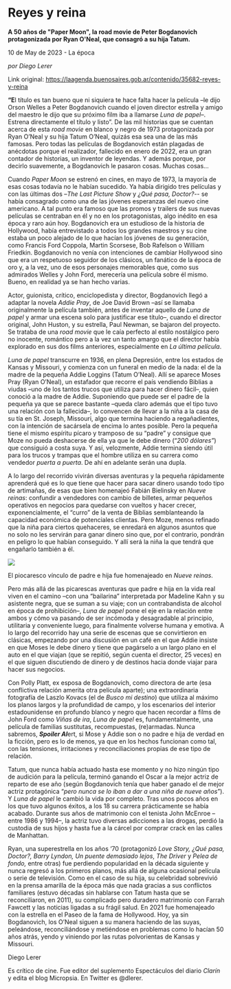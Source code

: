 # Reyes y reina

**A 50 años de "Paper Moon", la road movie de Peter Bogdanovich protagonizada por Ryan O'Neal, que consagró a su hija Tatum.**

10 de May de 2023 - La época

_por Diego Lerer_

Link original: https://laagenda.buenosaires.gob.ar/contenido/35682-reyes-y-reina



**“E**l título es tan bueno que ni siquiera te hace falta hacer la película –le dijo Orson Welles a Peter Bogdanovich cuando el joven director estrella y amigo del maestro le dijo que su próximo film iba a llamarse *Luna de papel*–. Estrena directamente el título y listo”. De las mil historias que se cuentan acerca de esta *road movie* en blanco y negro de 1973 protagonizada por Ryan O’Neal y su hija Tatum O’Neal, quizás esa sea una de las más famosas. Pero todas las películas de Bogdanovich están plagadas de anécdotas porque el realizador, fallecido en enero de 2022, era un gran contador de historias, un inventor de leyendas. Y además porque, por decirlo suavemente, a Bogdanovich le pasaron cosas. Muchas cosas…




Cuando *Paper Moon* se estrenó en cines, en mayo de 1973, la mayoría de esas cosas todavía no le habían sucedido. Ya había dirigido tres películas y con las últimas dos –*The Last Picture Show* y *¿Qué pasa, Doctor?*-- se había consagrado como una de las jóvenes esperanzas del nuevo cine americano. A tal punto era famoso que las promos y trailers de sus nuevas películas se centraban en él y no en los protagonistas, algo inédito en esa época y raro aún hoy. Bogdanovich era un estudioso de la historia de Hollywood, había entrevistado a todos los grandes maestros y su cine estaba un poco alejado de lo que hacían los jóvenes de su generación, como Francis Ford Coppola, Martin Scorsese, Bob Rafelson o William Friedkin. Bogdanovich no venía con intenciones de cambiar Hollywood sino que era un respetuoso seguidor de los clásicos, un fanático de la época de oro y, a la vez, uno de esos personajes memorables que, como sus admirados Welles y John Ford, merecería una película sobre él mismo. Bueno, en realidad ya se han hecho varias.




Actor, guionista, crítico, enciclopedista y director, Bogdanovich llegó a adaptar la novela *Addie Pray*, de Joe David Brown –así se llamaba originalmente la película también, antes de inventar aquello de *Luna de papel* y armar una escena solo para justificar ese título–, cuando el director original, John Huston, y su estrella, Paul Newman, se bajaron del proyecto. Se trataba de una *road movie* que le caía perfecto al estilo nostálgico pero no inocente, romántico pero a la vez un tanto amargo que el director había explorado en sus dos films anteriores, especialmente en *La última película*.




*Luna de papel* transcurre en 1936, en plena Depresión, entre los estados de Kansas y Missouri, y comienza con un funeral en medio de la nada: el de la madre de la pequeña Addie Loggins (Tatum O’Neal). Allí se aparece Moses Pray (Ryan O’Neal), un estafador que recorre el país vendiendo Biblias a viudas –uno de los tantos trucos que utiliza para hacer dinero fácil–, quien conoció a la madre de Addie. Suponiendo que puede ser el padre de la pequeña ya que se parece bastante –queda claro además que el tipo tuvo una relación con la fallecida–, lo convencen de llevar a la niña a la casa de su tía en St. Joseph, Missouri, algo que termina haciendo a regañadientes, con la intención de sacársela de encima lo antes posible. Pero la pequeña tiene el mismo espíritu pícaro y tramposo de su “padre” y consigue que Moze no pueda deshacerse de ella ya que le debe dinero (“*200 dólares”*) que consiguió a costa suya. Y así, velozmente, Addie termina siendo útil para los trucos y trampas que el hombre utiliza en su carrera como vendedor *puerta a puerta*. De ahí en adelante serán una dupla.




A lo largo del recorrido vivirán diversas aventuras y la pequeña rápidamente aprenderá qué es lo que tiene que hacer para sacar dinero usando todo tipo de artimañas, de esas que bien homenajeó Fabián Bielinsky en *Nueve reinas*: confundir a vendedores con cambio de billetes, armar pequeños operativos en negocios para quedarse con vueltos y hacer crecer, exponencialmente, el “curro” de la venta de Biblias semblanteando la capacidad económica de potenciales clientas. Pero Moze, menos refinado que la niña para ciertos quehaceres, se enredará en algunos asuntos que no solo no les servirán para ganar dinero sino que, por el contrario, pondrán en peligro lo que habían conseguido. Y allí será la niña la que tendrá que engañarlo también a él.




![](https://cdn.feater.me/files/images/1203672/29d51190-793e-4d88-9fab-7fd0027a7350.jpeg)




El piocaresco vínculo de padre e hija fue homenajeado en *Nueve reinas*.




Pero más allá de las picarescas aventuras que padre e hija en la vida real viven en el camino –con una “bailarina” interpretada por Madeline Kahn y su asistente negra, que se suman a su viaje; con un contrabandista de alcohol en época de prohibición–, *Luna de papel* pone el eje en la relación entre ambos y cómo va pasando de ser incómoda y desagradable al principio, utilitaria y conveniente luego, para finalmente volverse humana y emotiva. A lo largo del recorrido hay una serie de escenas que se convirtieron en clásicas, empezando por una discusión en un café en el que Addie insiste en que Moses le debe dinero y tiene que pagárselo a un largo plano en el auto en el que viajan (que se repitió, según cuenta el director, 25 veces) en el que siguen discutiendo de dinero y de destinos hacia donde viajar para hacer sus negocios.




Con Polly Platt, ex esposa de Bogdanovich, como directora de arte (esa conflictiva relación amerita otra película aparte); una extraordinaria fotografía de Laszlo Kovacs (el de *Busco mi destino*) que utiliza al máximo los planos largos y la profundidad de campo, y los escenarios del interior estadounidense en profundo blanco y negro que hacen recordar a films de John Ford como *Viñas de ira*, *Luna de papel* es, fundamentalmente, una película de familias sustitutas, recompuestas, (re)armadas. Nunca sabremos, ***Spoiler Al***ert, si Mose y Addie son o no padre e hija de verdad en la ficción, pero es lo de menos, ya que en los hechos funcionan como tal, con las tensiones, irritaciones y reconciliaciones propias de ese tipo de relación.




Tatum, que nunca había actuado hasta ese momento y no hizo ningún tipo de audición para la película, terminó ganando el Oscar a la mejor actriz de reparto de ese año (según Bogdanovich tenía que haber ganado el de mejor actriz protagónica “*pero nunca se lo iban a dar a una niña de nueve años*”). Y *Luna de papel* le cambió la vida por completo. Tras unos pocos años en los que tuvo algunos éxitos, a los 18 su carrera prácticamente se había acabado. Durante sus años de matrimonio con el tenista John McEnroe –entre 1986 y 1994–, la actriz tuvo diversas adicciones a las drogas, perdió la custodia de sus hijos y hasta fue a la cárcel por comprar crack en las calles de Manhattan.




Ryan, una superestrella en los años ‘70 (protagonizó *Love Story, ¿Qué pasa, Doctor?, Barry Lyndon, Un puente demasiado lejos*, *The Driver* y *Pelea de fondo,* entre otras) fue perdiendo popularidad en la década siguiente y nunca regresó a los primeros planos, más allá de alguna ocasional película o serie de televisión. Como en el caso de su hija, su celebridad sobrevivió en la prensa amarilla de la época más que nada gracias a sus conflictos familiares (estuvo décadas sin hablarse con Tatum hasta que se reconciliaron, en 2011), su complicado pero duradero matrimonio con Farrah Fawcett y las noticias ligadas a su frágil salud. En 2021 fue homenajeado con la estrella en el Paseo de la fama de Hollywood. Hoy, ya sin Bogdanovich, los O’Neal siguen a su manera haciendo de las suyas, peleándose, reconciliándose y metiéndose en problemas como lo hacían 50 años atrás, yendo y viniendo por las rutas polvorientas de Kansas y Missouri.




Diego Lerer




Es crítico de cine. Fue editor del suplemento Espectáculos del diario *Clarín* y edita el blog Micropsia. En Twitter es @dlerer.



